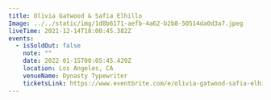 ```yaml
---
title: Olivia Gatwood & Safia Elhillo
Image: ../../static/img/1d8b6171-aefb-4a62-b2b8-50514da0d3a7.jpeg
liveTime: 2021-12-14T18:00:45.382Z
events:
  - isSoldOut: false
    note: ""
    date: 2022-01-15T00:05:45.429Z
    location: Los Angeles, CA
    venueName: Dynasty Typewriter
    ticketsLink: https://www.eventbrite.com/e/olivia-gatwood-safia-elhillo-tickets-227311263107
---
```

